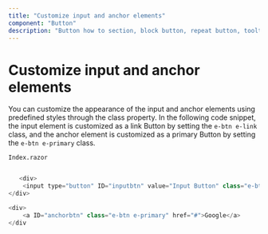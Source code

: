 ```yaml
---
title: "Customize input and anchor elements"
component: "Button"
description: "Button how to section, block button, repeat button, tooltip for Button, customization of button appearance, input and anchor elements."
---
```


# Customize input and anchor elements

You can customize the appearance of the input and anchor elements using predefined styles through the class property. In the following code
snippet, the input element is customized as a link Button by setting the `e-btn e-link` class, and the anchor element is customized as a
primary Button by setting the `e-btn e-primary` class.

`Index.razor`

```csharp

   <div>
    <input type="button" ID="inputbtn" value="Input Button" class="e-btn e-link">
</div>

<div>
    <a ID="anchorbtn" class="e-btn e-primary" href="#">Google</a>
</div
  ```